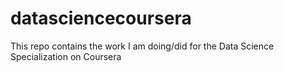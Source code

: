 datasciencecoursera
===================

This repo contains the work I am doing/did for the Data Science Specialization on Coursera
